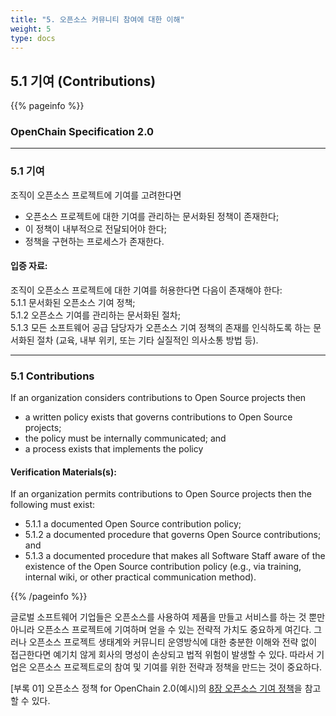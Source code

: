 ```yaml
---
title: "5. 오픈소스 커뮤니티 참여에 대한 이해"
weight: 5
type: docs
---
```


## 5.1 기여 (Contributions)

{{% pageinfo %}}

### OpenChain Specification 2.0
-----------

### 5.1 기여

조직이 오픈소스 프로젝트에 기여를 고려한다면  
 - 오픈소스 프로젝트에 대한 기여를 관리하는 문서화된 정책이 존재한다;  
 - 이 정책이 내부적으로 전달되어야 한다;  
 - 정책을 구현하는 프로세스가 존재한다.

#### 입증 자료:

조직이 오픈소스 프로젝트에 대한 기여를 허용한다면 다음이 존재해야 한다:  
 5.1.1 문서화된 오픈소스 기여 정책;  
 5.1.2 오픈소스 기여를 관리하는 문서화된 절차;  
 5.1.3 모든 소프트웨어 공급 담당자가 오픈소스 기여 정책의 존재를 인식하도록 하는 문서화된 절차 \(교육, 내부 위키, 또는 기타 실질적인 의사소통 방법 등\).

----------------

### 5.1 Contributions

If an organization considers contributions to Open Source projects then  
 - a written policy exists that governs contributions to Open Source projects;  
 - the policy must be internally communicated; and  
 - a process exists that implements the policy

#### Verification Materials\(s\):

If an organization permits contributions to Open Source projects then the following must exist:

 - 5.1.1 a documented Open Source contribution policy;  
 - 5.1.2 a documented procedure that governs Open Source contributions; and  
 - 5.1.3 a documented procedure that makes all Software Staff aware of the existence of the Open Source contribution policy \(e.g., via training, internal wiki, or other practical communication method\).

{{% /pageinfo %}}

글로벌 소프트웨어 기업들은 오픈소스를 사용하여 제품을 만들고 서비스를 하는 것 뿐만 아니라 오픈소스 프로젝트에 기여하며 얻을 수 있는 전략적 가치도 중요하게 여긴다. 그러나 오픈소스 프로젝트 생태계와 커뮤니티 운영방식에 대한 충분한 이해와 전략 없이 접근한다면 예기치 않게 회사의 명성이 손상되고 법적 위험이 발생할 수 있다. 따라서 기업은 오픈소스 프로젝트로의 참여 및 기여를 위한 전략과 정책을 만드는 것이 중요하다.

\[부록 01\] 오픈소스 정책 for OpenChain 2.0\(예시\)의 [8장 오픈소스 기여 정책](../../appendix/1-policy-template/#8-오픈소스-기여-정책)을 참고할 수 있다.

